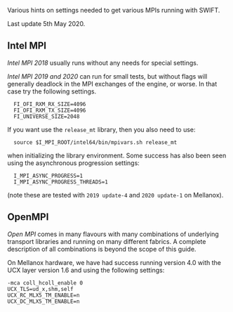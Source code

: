 Various hints on settings needed to get various MPIs running with SWIFT.

Last update 5th May 2020.


## Intel MPI

_Intel MPI 2018_ usually runs without any needs for special settings.

_Intel MPI 2019 and 2020_ can run for small tests, but without flags will
generally deadlock in the MPI exchanges of the engine, or worse. In that case
try the following settings.

```
  FI_OFI_RXM_RX_SIZE=4096
  FI_OFI_RXM_TX_SIZE=4096
  FI_UNIVERSE_SIZE=2048
```

If you want use the `release_mt` library, then you also need to use:

```
  source $I_MPI_ROOT/intel64/bin/mpivars.sh release_mt
```

when initializing the library environment. Some success has also been seen
using the asynchronous progression settings:

```
  I_MPI_ASYNC_PROGRESS=1
  I_MPI_ASYNC_PROGRESS_THREADS=1

```
(note these are tested with `2019 update-4` and `2020 update-1` on Mellanox).

## OpenMPI

_Open MPI_ comes in many flavours with many combinations of underlying
transport libraries and running on many different fabrics. A complete
description of all combinations is beyond the scope of this guide.

On Mellanox hardware, we have had success running version 4.0 with the
UCX layer version 1.6 and using the following settings:

```
-mca coll_hcoll_enable 0
UCX_TLS=ud_x,shm,self
UCX_RC_MLX5_TM_ENABLE=n
UCX_DC_MLX5_TM_ENABLE=n
```
